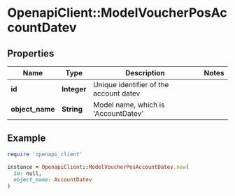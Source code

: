 # OpenapiClient::ModelVoucherPosAccountDatev

## Properties

| Name | Type | Description | Notes |
| ---- | ---- | ----------- | ----- |
| **id** | **Integer** | Unique identifier of the account datev |  |
| **object_name** | **String** | Model name, which is &#39;AccountDatev&#39; |  |

## Example

```ruby
require 'openapi_client'

instance = OpenapiClient::ModelVoucherPosAccountDatev.new(
  id: null,
  object_name: AccountDatev
)
```

